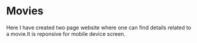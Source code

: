 # Movies
Here I have created two page website where one can find details related to a movie.It is reponsive for mobile device screen. 
